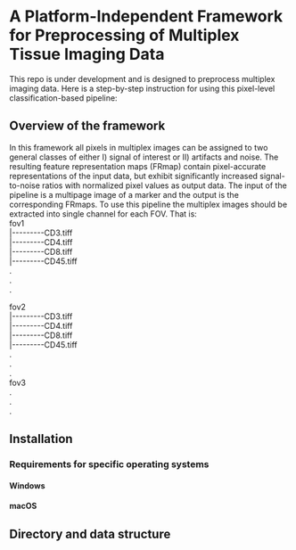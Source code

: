 # A Platform-Independent Framework for Preprocessing of Multiplex Tissue Imaging Data

This repo is under development and is designed to preprocess multiplex imaging data. Here is a step-by-step instruction for using this pixel-level classification-based pipeline:
## Overview of the framework
In this framework all pixels in multiplex images can be assigned to two general classes of either I) signal of interest or II) artifacts and noise. The resulting feature representation maps (FRmap) contain pixel-accurate representations of the input data, but exhibit significantly increased signal-to-noise ratios with normalized pixel values as output data. The input of the pipeline is a multipage image of a marker and the output is the corresponding FRmaps. To use this pipeline the multiplex images should be extracted into single channel for each FOV. That is:<br />
fov1 <br />
|---------CD3.tiff <br />
|---------CD4.tiff <br />
|---------CD8.tiff <br />
|---------CD45.tiff <br />
.<br />
.<br />
.<br />

fov2<br />
|---------CD3.tiff <br />
|---------CD4.tiff <br />
|---------CD8.tiff <br />
|---------CD45.tiff <br />
.<br />
.<br />
.<br />
fov3<br />
.<br />
.<br />
.<br />



## Installation
### Requirements for specific operating systems
#### Windows
#### macOS
## Directory and data structure

